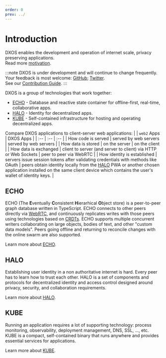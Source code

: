 ```yaml
---
order: 0
prev: ../
---
```


# Introduction

DXOS enables the development and operation of internet scale, privacy preserving applications. <br/> Read more [motivation](why.md).

:::note
DXOS is under development and will continue to change frequently.<br/>Your feedback is most welcome: [GitHub](https://github.com/dxos/dxos/issues); [Twitter](https://twitter.com/dxos_org). <br/>See our [Contribution Guide](https://github.com/dxos/dxos/blob/main/CONTRIBUTING.md).
:::

DXOS is a group of technologies that work together:

*   [ECHO](platform) - Database and reactive state container for offline-first, real-time, collaborative apps.
*   [HALO](platform/halo) - Identity for decentralized apps.
*   [KUBE](platform/kube) - Self-contained infrastructure for hosting and operating decentralized apps.

Compare DXOS applications to client-server web applications:
| | `web2` Apps | DXOS Apps |
| :-- | :-- | :-- |
| How code is served | served by web servers | served by web servers |
| How data is stored | on the server | on the client |
| How data is exchanged | client to server (and server to client) via HTTP or Web Sockets | peer to peer via WebRTC |
| How identity is established | servers issue session tokens after validating credentials with methods like OAuth | peers obtain identity locally from the [HALO](platform/halo) PWA or another chosen application installed on the same client device which contains the user's wallet of identity keys. |

## ECHO

ECHO (The **E**ventually **C**onsistent **H**ierarhical **O**bject store) is a peer-to-peer graph database written in TypeScript. ECHO connects to other peers directly via [WebRTC](https://en.wikipedia.org/wiki/WebRTC), and continuously replicates writes with those peers using technologies based on [CRDTs](https://en.wikipedia.org/wiki/Conflict-free_replicated_data_type). ECHO supports multiple concurrent writers collaborating on large objects, bodies of text, and other "custom data models". Peers going offline and returning to reconcile changes with the online swarm are also supported.

Learn more about [ECHO](platform).

## HALO

Establishing user identity in a non authoritative internet is hard. Every peer has to learn how to trust each other. HALO is a set of components and protocols for decentralized identity and access control designed around privacy, security, and collaboration requirements.

Learn more about [HALO](platform/halo).

## KUBE

Running an application requires a lot of supporting technology: process monitoring, observability, deployment management, DNS, SSL, ..., etc. KUBE is a compact, self-contained binary that runs anywhere and provides essential services for applications.

Learn more about [KUBE](platform/kube).
